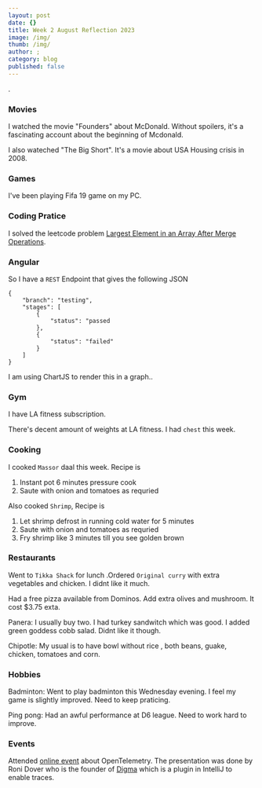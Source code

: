 ```yaml
---
layout: post
date: {}
title: Week 2 August Reflection 2023
image: /img/
thumb: /img/
author: ;
category: blog
published: false
---
```


.<!-- truncate_here -->


### Movies

I watched the movie "Founders" about McDonald. Without spoilers, it's a fascinating account about the beginning of Mcdonald. 

I also wateched "The Big Short". It's a movie about USA Housing crisis in 2008.

### Games

I've been playing Fifa 19 game on my PC. 

###  Coding Pratice

I solved the leetcode problem [Largest Element in an Array After Merge Operations](https://leetcode.com/problems/largest-element-in-an-array-after-merge-operations/).



### Angular

So I have a `REST` Endpoint that gives the following JSON

```
{
    "branch": "testing",
    "stages": [
        {
            "status": "passed
        },
        {
            "status": "failed"
        }
    ]
}
```

I am using ChartJS to render this in a graph..


### Gym 

I have LA fitness subscription. 

There's decent amount of weights at LA fitness. I had `chest` this week.

### Cooking

I cooked `Massor` daal this week. Recipe is 

1. Instant pot 6 minutes pressure cook
2. Saute with onion and tomatoes as requried

Also cooked `Shrimp`, Recipe is 

1. Let shrimp defrost in running cold water for 5 minutes
2. Saute with onion and tomatoes as requried
3. Fry shrimp like 3 minutes till you see golden brown

### Restaurants

Went to `Tikka Shack` for lunch .Ordered `Original curry` with extra vegetables and chicken. I didnt like it much.

Had a free pizza available from Dominos. Add extra olives and mushroom. It cost $3.75 exta.

Panera: I usually buy two. I had turkey sandwitch which was good. I added green goddess cobb salad. Didnt like it though.

Chipotle: My usual is to have bowl without rice , both beans, guake, chicken, tomatoes and corn.

### Hobbies

Badminton: Went to play badminton this Wednesday evening. I feel my game is slightly improved. Need to keep praticing.

Ping pong: Had an awful performance at D6 league. Need to work hard to improve.

### Events

Attended [online event](https://www.meetup.com/sfjava/events/295017349/) about OpenTelemetry. The presentation was done by Roni Dover who is the founder of [Digma](https://digma.ai/) which is a plugin in IntelliJ to enable traces.
